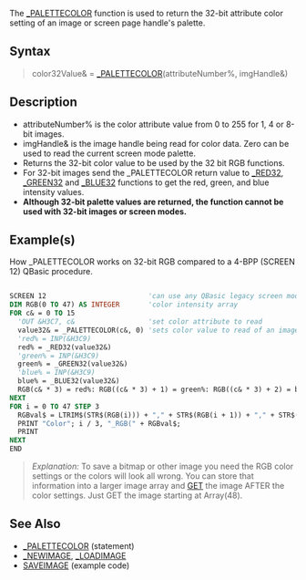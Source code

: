 The [_PALETTECOLOR](_PALETTECOLOR-(function)) function is used to return the 32-bit attribute color setting of an image or screen page handle's palette.

## Syntax

> color32Value& = [_PALETTECOLOR](_PALETTECOLOR-(function))(attributeNumber%, imgHandle&)

## Description

* attributeNumber% is the color attribute value from 0 to 255 for 1, 4 or 8-bit images.
* imgHandle& is the image handle being read for color data. Zero can be used to read the current screen mode palette.
* Returns the 32-bit color value to be used by the 32 bit RGB functions.
* For 32-bit images send the _PALETTECOLOR return value to [_RED32](_RED32), [_GREEN32](_GREEN32) and [_BLUE32](_BLUE32) functions to get the red, green, and blue intensity values.
* **Although 32-bit palette values are returned, the function cannot be used with 32-bit images or screen modes.**

## Example(s)

How _PALETTECOLOR works on 32-bit RGB compared to a 4-BPP (SCREEN 12) QBasic procedure.

```vb

SCREEN 12                         'can use any QBasic legacy screen mode
DIM RGB(0 TO 47) AS INTEGER       'color intensity array
FOR c& = 0 TO 15
  'OUT &H3C7, c&                  'set color attribute to read
  value32& = _PALETTECOLOR(c&, 0) 'sets color value to read of an image page handle.
  'red% = INP(&H3C9)
  red% = _RED32(value32&)
  'green% = INP(&H3C9)
  green% = _GREEN32(value32&)
  'blue% = INP(&H3C9)
  blue% = _BLUE32(value32&)
  RGB(c& * 3) = red%: RGB((c& * 3) + 1) = green%: RGB((c& * 3) + 2) = blue%
NEXT
FOR i = 0 TO 47 STEP 3
  RGBval$ = LTRIM$(STR$(RGB(i))) + "," + STR$(RGB(i + 1)) + "," + STR$(RGB(i + 2)) + ")"
  PRINT "Color"; i / 3, "_RGB(" + RGBval$;
  PRINT
NEXT
END

```

> *Explanation:* To save a bitmap or other image you need the RGB color settings or the colors will look all wrong. You can store that information into a larger image array and [GET](GET-(graphics-statement)) the image AFTER the color settings. Just GET the image starting at Array(48).

## See Also

* [_PALETTECOLOR](_PALETTECOLOR) (statement)
* [_NEWIMAGE](_NEWIMAGE), [_LOADIMAGE](_LOADIMAGE)
* [SAVEIMAGE](SAVEIMAGE) (example code)
